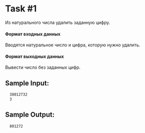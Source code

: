 # Task #1
Из натурального числа удалить заданную цифру.

#### Формат входных данных
Вводятся натуральное число и цифра, которую нужно удалить.

#### Формат выходных данных
Вывести число без заданных цифр.

## Sample Input:
```bash
  38012732
  3
```

## Sample Output:

```bash
  801272
```